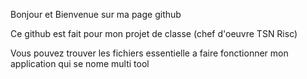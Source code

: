 Bonjour et Bienvenue sur ma page github

Ce github est fait pour mon projet de classe (chef d'oeuvre TSN Risc)

Vous pouvez trouver les fichiers essentielle a faire fonctionner mon application qui se nome multi tool
